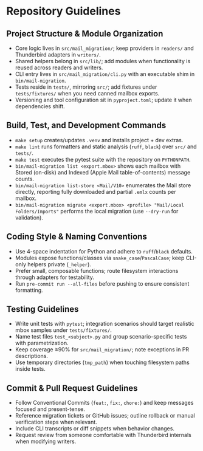 # Repository Guidelines

## Project Structure & Module Organization
- Core logic lives in `src/mail_migration/`; keep providers in `readers/` and Thunderbird adapters in `writers/`.
- Shared helpers belong in `src/lib/`; add modules when functionality is reused across readers and writers.
- CLI entry lives in `src/mail_migration/cli.py` with an executable shim in `bin/mail-migration`.
- Tests reside in `tests/`, mirroring `src/`; add fixtures under `tests/fixtures/` when you need canned mailbox exports.
- Versioning and tool configuration sit in `pyproject.toml`; update it when dependencies shift.

## Build, Test, and Development Commands
- `make setup` creates/updates `.venv` and installs project + dev extras.
- `make lint` runs formatters and static analysis (`ruff`, `black`) over `src/` and `tests/`.
- `make test` executes the pytest suite with the repository on `PYTHONPATH`.
- `bin/mail-migration list <export.mbox>` shows each mailbox with Stored (on-disk) and Indexed (Apple Mail table-of-contents) message counts.
- `bin/mail-migration list-store <Mail/V10>` enumerates the Mail store directly, reporting fully downloaded and partial `.emlx` counts per mailbox.
- `bin/mail-migration migrate <export.mbox> <profile> "Mail/Local Folders/Imports"` performs the local migration (use `--dry-run` for validation).

## Coding Style & Naming Conventions
- Use 4-space indentation for Python and adhere to `ruff`/`black` defaults.
- Modules expose functions/classes via `snake_case`/`PascalCase`; keep CLI-only helpers private (`_helper`).
- Prefer small, composable functions; route filesystem interactions through adapters for testability.
- Run `pre-commit run --all-files` before pushing to ensure consistent formatting.

## Testing Guidelines
- Write unit tests with `pytest`; integration scenarios should target realistic mbox samples under `tests/fixtures/`.
- Name test files `test_<subject>.py` and group scenario-specific tests with parametrization.
- Keep coverage ≥90% for `src/mail_migration/`; note exceptions in PR descriptions.
- Use temporary directories (`tmp_path`) when touching filesystem paths inside tests.

## Commit & Pull Request Guidelines
- Follow Conventional Commits (`feat:`, `fix:`, `chore:`) and keep messages focused and present-tense.
- Reference migration tickets or GitHub issues; outline rollback or manual verification steps when relevant.
- Include CLI transcripts or diff snippets when behavior changes.
- Request review from someone comfortable with Thunderbird internals when modifying writers.
